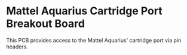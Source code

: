 # Mattel Aquarius Cartridge Port Breakout Board

This PCB provides access to the Mattel Aquarius' cartridge port via pin headers.

